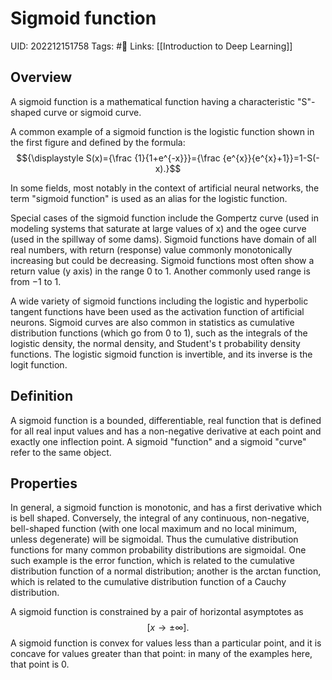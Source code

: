 # Sigmoid function
UID: 202212151758
Tags: #🌱 
Links: [[Introduction to Deep Learning]]

## Overview
A sigmoid function is a mathematical function having a characteristic "S"-shaped curve or sigmoid curve.

A common example of a sigmoid function is the logistic function shown in the first figure and defined by the formula:
$${\displaystyle S(x)={\frac {1}{1+e^{-x}}}={\frac {e^{x}}{e^{x}+1}}=1-S(-x).}$$

In some fields, most notably in the context of artificial neural networks, the term "sigmoid function" is used as an alias for the logistic function.

Special cases of the sigmoid function include the Gompertz curve (used in modeling systems that saturate at large values of x) and the ogee curve (used in the spillway of some dams). Sigmoid functions have domain of all real numbers, with return (response) value commonly monotonically increasing but could be decreasing. Sigmoid functions most often show a return value (y axis) in the range 0 to 1. Another commonly used range is from −1 to 1.

A wide variety of sigmoid functions including the logistic and hyperbolic tangent functions have been used as the activation function of artificial neurons. Sigmoid curves are also common in statistics as cumulative distribution functions (which go from 0 to 1), such as the integrals of the logistic density, the normal density, and Student's t probability density functions. The logistic sigmoid function is invertible, and its inverse is the logit function.

## Definition
A sigmoid function is a bounded, differentiable, real function that is defined for all real input values and has a non-negative derivative at each point and exactly one inflection point. A sigmoid "function" and a sigmoid "curve" refer to the same object.

## Properties
In general, a sigmoid function is monotonic, and has a first derivative which is bell shaped. Conversely, the integral of any continuous, non-negative, bell-shaped function (with one local maximum and no local minimum, unless degenerate) will be sigmoidal. Thus the cumulative distribution functions for many common probability distributions are sigmoidal. One such example is the error function, which is related to the cumulative distribution function of a normal distribution; another is the arctan function, which is related to the cumulative distribution function of a Cauchy distribution.

A sigmoid function is constrained by a pair of horizontal asymptotes as  $$[x\rightarrow \pm \infty].$$A sigmoid function is convex for values less than a particular point, and it is concave for values greater than that point: in many of the examples here, that point is 0.